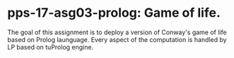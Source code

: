 # pps-17-asg03-prolog: Game of life.
The goal of this assignment is to deploy a version of Conway's game of life based on Prolog launguage.
Every aspect of the computation is handled by LP based on tuProlog engine.
